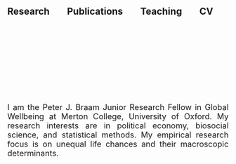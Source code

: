 <h2 style="text-align: justify;">Research &nbsp; &nbsp; &nbsp; &nbsp;Publications &nbsp; &nbsp; &nbsp; &nbsp;Teaching &nbsp; &nbsp; &nbsp; &nbsp;CV</h2>
<h2 style="text-align: justify;"><br></h2>
<p><br></p>
<p><br></p>
<p><br></p>
<p><br></p>
<p style="text-align: justify;"><span style="font-size: 18px;">I am the Peter J. Braam Junior Research Fellow in Global Wellbeing at Merton College, University of Oxford. My research interests are in political economy, biosocial science, and statistical methods. My empirical research focus is on unequal life chances and their macroscopic determinants.</span></p>
